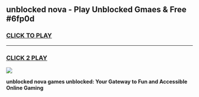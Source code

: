 
## unblocked nova - Play Unblocked Gmaes & Free #6fp0d
<h3>
<a href="https://news.freeplayer.one?title=unblocked_nova&ref=26F">CLICK TO PLAY</a></h3>
<hr>

<h3>
<a href="https://news.freeplayer.one?title=unblocked_nova&ref=26F">CLICK 2 PLAY</a>
  
</h3>

<a href="https://news.freeplayer.one?title=unblocked_nova&ref=26F/"><img src="https://clearcache.store/games.png"></a>


**unblocked nova games unblocked: Your Gateway to Fun and Accessible Online Gaming**
